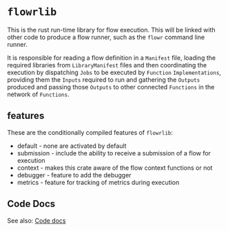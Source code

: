 # `flowrlib`

This is the rust run-time library for flow execution. This will be linked with other code to produce a flow
 runner, such as the `flowr` command line runner.

It is responsible for reading a flow definition in a `Manifest` file, loading the required libraries 
from `LibraryManifest` files and then coordinating the execution by dispatching `Jobs` to be executed 
by `Function` `Implementations`, providing them the `Inputs` required to run and gathering the `Outputs` produced 
and passing those `Outputs` to other connected `Functions` in the network of `Functions`.

## features
These are the conditionally compiled features of `flowrlib`:
- default - none are activated by default
- submission - include the ability to receive a submission of a flow for execution
- context - makes this crate aware of the flow context functions or not
- debugger - feature to add the debugger
- metrics - feature for tracking of metrics during execution

## Code Docs

See also: [Code docs](http://andrewdavidmackenzie.github.io/flow/code/doc/flowrlib/index.html)
